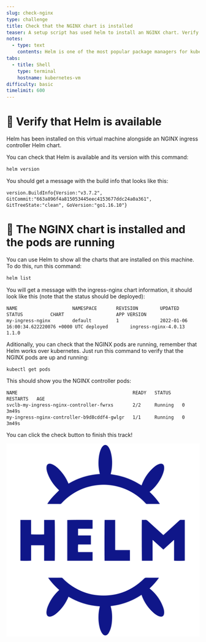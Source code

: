 ```yaml
---
slug: check-nginx
type: challenge
title: Check that the NGINX chart is installed
teaser: A setup script has used helm to install an NGINX chart. Verify that it worked!
notes:
  - type: text
    contents: Helm is one of the most popular package managers for kubernetes!
tabs:
  - title: Shell
    type: terminal
    hostname: kubernetes-vm
difficulty: basic
timelimit: 600
---
```


# 👀 Verify that Helm is available

Helm has been installed on this virtual machine alongside an NGINX ingress controller Helm chart.

You can check that Helm is available and its version with this command:

```bash
helm version
```

You should get a message with the build info that looks like this:

```
version.BuildInfo{Version:"v3.7.2", GitCommit:"663a896f4a815053445eec4153677ddc24a0a361", GitTreeState:"clean", GoVersion:"go1.16.10"}
```

# 🚀 The NGINX chart is installed and the pods are running

You can use Helm to show all the charts that are installed on this machine. To do this, run this command:

```bash
helm list
```

You will get a message with the ingress-nginx chart information, it should look like this (note that the status should be deployed):

```
NAME                    NAMESPACE       REVISION        UPDATED                                 STATUS          CHART                   APP VERSION
my-ingress-nginx        default         1               2022-01-06 16:00:34.622220076 +0000 UTC deployed        ingress-nginx-4.0.13    1.1.0
```

Aditionally, you can check that the NGINX pods are running, remember that Helm works over kubernetes. Just run this command to verify that the NGINX pods are up and running:

```
kubectl get pods
```

This should show you the NGINX controller pods:

```
NAME                                          READY   STATUS    RESTARTS   AGE
svclb-my-ingress-nginx-controller-fwrxs       2/2     Running   0          3m49s
my-ingress-nginx-controller-b9d8cddf4-gwlgr   1/1     Running   0          3m49s
```

You can click the check button to finish this track!

![helm](../assets/helm.png)
